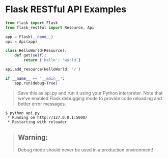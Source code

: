 # Flask RESTful API Examples

```python
from flask import Flask
from flask_restful import Resource, Api

app = Flask(__name__)
api = Api(app)

class HelloWorld(Resource):
    def get(self):
        return {'hello': 'world'}

api.add_resource(HelloWorld, '/')

if __name__ == '__main__':
    app.run(debug=True)
```

> Save this as api.py and run it using your Python interpreter. Note that we’ve enabled Flask debugging mode to provide code reloading and better error messages.

```
$ python api.py
 * Running on http://127.0.0.1:5000/
 * Restarting with reloader
```
> ## Warning:
> Debug mode should never be used in a production environment!
